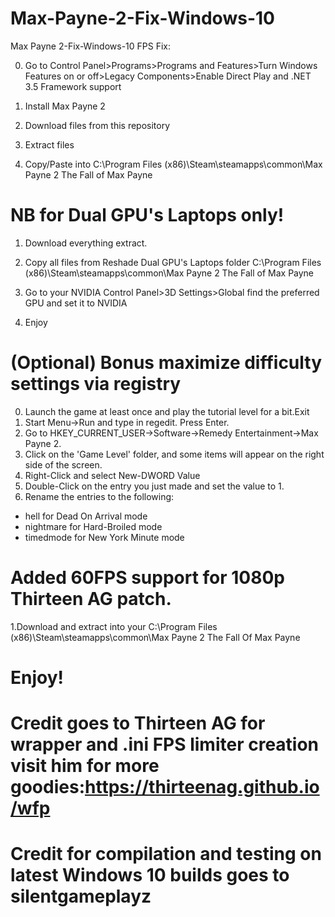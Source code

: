 # Max-Payne-2-Fix-Windows-10
Max Payne 2-Fix-Windows-10
FPS Fix:

0. Go to Control Panel>Programs>Programs and Features>Turn Windows Features on or off>Legacy Components>Enable Direct Play and .NET 3.5 Framework support

1. Install Max Payne 2

2. Download files from this repository

3. Extract files

4. Copy/Paste into C:\Program Files (x86)\Steam\steamapps\common\Max Payne 2 The Fall of Max Payne

# NB for Dual GPU's Laptops only!

1. Download everything extract.

2. Copy all files from Reshade Dual GPU's Laptops folder C:\Program Files (x86)\Steam\steamapps\common\Max Payne 2 The Fall of Max Payne

3. Go to your NVIDIA Control Panel>3D Settings>Global find the preferred GPU and set it to NVIDIA

4. Enjoy

# (Optional) Bonus maximize difficulty settings via registry
0. Launch the game at least once and play the tutorial level for a bit.Exit
1. Start Menu->Run and type in regedit. Press Enter. 
2. Go to HKEY_CURRENT_USER->Software->Remedy Entertainment->Max Payne 2. 
3. Click on the 'Game Level' folder, and some items will appear on the right side of the screen. 
4. Right-Click and select New-DWORD Value 
5. Double-Click on the entry you just made and set the value to 1. 
6. Rename the entries to the following:
* hell for Dead On Arrival mode
* nightmare for Hard-Broiled mode
* timedmode for New York Minute mode

# Added 60FPS support for 1080p Thirteen AG patch.
1.Download and extract into your C:\Program Files (x86)\Steam\steamapps\common\Max Payne 2 The Fall Of Max Payne

# Enjoy!
# Credit goes to Thirteen AG for wrapper and .ini FPS limiter creation visit him for more goodies:https://thirteenag.github.io/wfp
# Credit for compilation and testing on latest Windows 10 builds goes to silentgameplayz




